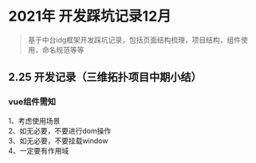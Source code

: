 # 2021年 开发踩坑记录12月
> 基于中台idg框架开发踩坑记录，包括页面结构梳理，项目结构，组件使用，命名规范等等

## 2.25 开发记录（三维拓扑项目中期小结）
### vue组件需知
1、考虑使用场景  
2、如无必要，不要进行dom操作  
3、如无必要，不要挂载window  
4、一定要有作用域